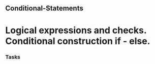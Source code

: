 ## Conditional-Statements

# Logical expressions and checks. Conditional construction if - else.

### Tasks
